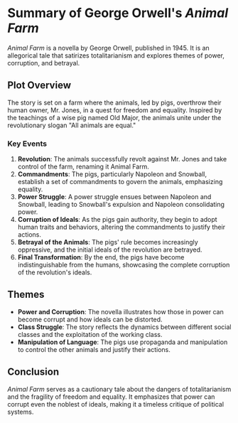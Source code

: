 # Summary of George Orwell's *Animal Farm*

*Animal Farm* is a novella by George Orwell, published in 1945. It is an allegorical tale that satirizes totalitarianism and explores themes of power, corruption, and betrayal.

## Plot Overview

The story is set on a farm where the animals, led by pigs, overthrow their human owner, Mr. Jones, in a quest for freedom and equality. Inspired by the teachings of a wise pig named Old Major, the animals unite under the revolutionary slogan "All animals are equal."

### Key Events

1. **Revolution**: The animals successfully revolt against Mr. Jones and take control of the farm, renaming it Animal Farm.
2. **Commandments**: The pigs, particularly Napoleon and Snowball, establish a set of commandments to govern the animals, emphasizing equality.
3. **Power Struggle**: A power struggle ensues between Napoleon and Snowball, leading to Snowball's expulsion and Napoleon consolidating power.
4. **Corruption of Ideals**: As the pigs gain authority, they begin to adopt human traits and behaviors, altering the commandments to justify their actions.
5. **Betrayal of the Animals**: The pigs' rule becomes increasingly oppressive, and the initial ideals of the revolution are betrayed.
6. **Final Transformation**: By the end, the pigs have become indistinguishable from the humans, showcasing the complete corruption of the revolution's ideals.

## Themes

- **Power and Corruption**: The novella illustrates how those in power can become corrupt and how ideals can be distorted.
- **Class Struggle**: The story reflects the dynamics between different social classes and the exploitation of the working class.
- **Manipulation of Language**: The pigs use propaganda and manipulation to control the other animals and justify their actions.

## Conclusion

*Animal Farm* serves as a cautionary tale about the dangers of totalitarianism and the fragility of freedom and equality. It emphasizes that power can corrupt even the noblest of ideals, making it a timeless critique of political systems.
